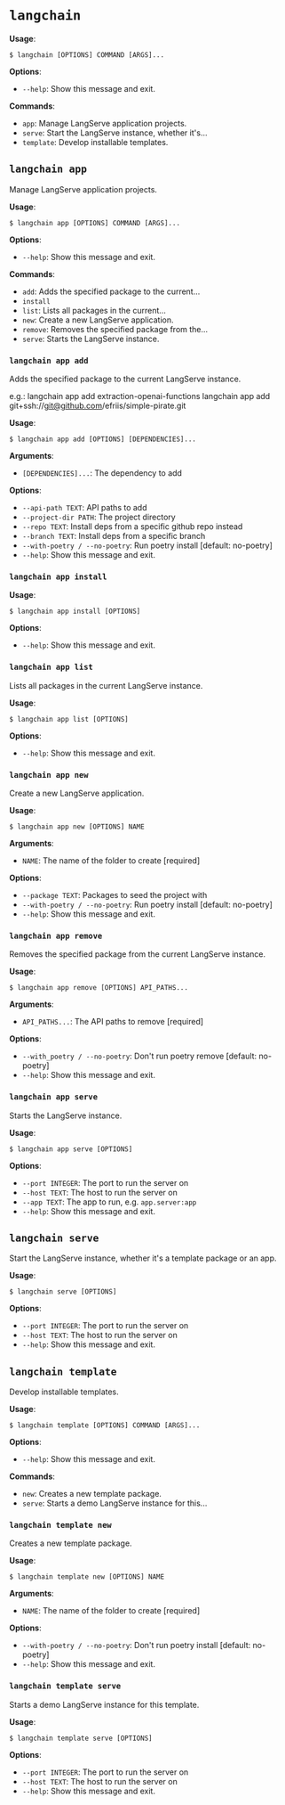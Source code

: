 # `langchain`

**Usage**:

```console
$ langchain [OPTIONS] COMMAND [ARGS]...
```

**Options**:

* `--help`: Show this message and exit.

**Commands**:

* `app`: Manage LangServe application projects.
* `serve`: Start the LangServe instance, whether it's...
* `template`: Develop installable templates.

## `langchain app`

Manage LangServe application projects.

**Usage**:

```console
$ langchain app [OPTIONS] COMMAND [ARGS]...
```

**Options**:

* `--help`: Show this message and exit.

**Commands**:

* `add`: Adds the specified package to the current...
* `install`
* `list`: Lists all packages in the current...
* `new`: Create a new LangServe application.
* `remove`: Removes the specified package from the...
* `serve`: Starts the LangServe instance.

### `langchain app add`

Adds the specified package to the current LangServe instance.

e.g.:
langchain app add extraction-openai-functions
langchain app add git+ssh://git@github.com/efriis/simple-pirate.git

**Usage**:

```console
$ langchain app add [OPTIONS] [DEPENDENCIES]...
```

**Arguments**:

* `[DEPENDENCIES]...`: The dependency to add

**Options**:

* `--api-path TEXT`: API paths to add
* `--project-dir PATH`: The project directory
* `--repo TEXT`: Install deps from a specific github repo instead
* `--branch TEXT`: Install deps from a specific branch
* `--with-poetry / --no-poetry`: Run poetry install  [default: no-poetry]
* `--help`: Show this message and exit.

### `langchain app install`

**Usage**:

```console
$ langchain app install [OPTIONS]
```

**Options**:

* `--help`: Show this message and exit.

### `langchain app list`

Lists all packages in the current LangServe instance.

**Usage**:

```console
$ langchain app list [OPTIONS]
```

**Options**:

* `--help`: Show this message and exit.

### `langchain app new`

Create a new LangServe application.

**Usage**:

```console
$ langchain app new [OPTIONS] NAME
```

**Arguments**:

* `NAME`: The name of the folder to create  [required]

**Options**:

* `--package TEXT`: Packages to seed the project with
* `--with-poetry / --no-poetry`: Run poetry install  [default: no-poetry]
* `--help`: Show this message and exit.

### `langchain app remove`

Removes the specified package from the current LangServe instance.

**Usage**:

```console
$ langchain app remove [OPTIONS] API_PATHS...
```

**Arguments**:

* `API_PATHS...`: The API paths to remove  [required]

**Options**:

* `--with_poetry / --no-poetry`: Don't run poetry remove  [default: no-poetry]
* `--help`: Show this message and exit.

### `langchain app serve`

Starts the LangServe instance.

**Usage**:

```console
$ langchain app serve [OPTIONS]
```

**Options**:

* `--port INTEGER`: The port to run the server on
* `--host TEXT`: The host to run the server on
* `--app TEXT`: The app to run, e.g. `app.server:app`
* `--help`: Show this message and exit.

## `langchain serve`

Start the LangServe instance, whether it's a template package or an app.

**Usage**:

```console
$ langchain serve [OPTIONS]
```

**Options**:

* `--port INTEGER`: The port to run the server on
* `--host TEXT`: The host to run the server on
* `--help`: Show this message and exit.

## `langchain template`

Develop installable templates.

**Usage**:

```console
$ langchain template [OPTIONS] COMMAND [ARGS]...
```

**Options**:

* `--help`: Show this message and exit.

**Commands**:

* `new`: Creates a new template package.
* `serve`: Starts a demo LangServe instance for this...

### `langchain template new`

Creates a new template package.

**Usage**:

```console
$ langchain template new [OPTIONS] NAME
```

**Arguments**:

* `NAME`: The name of the folder to create  [required]

**Options**:

* `--with-poetry / --no-poetry`: Don't run poetry install  [default: no-poetry]
* `--help`: Show this message and exit.

### `langchain template serve`

Starts a demo LangServe instance for this template.

**Usage**:

```console
$ langchain template serve [OPTIONS]
```

**Options**:

* `--port INTEGER`: The port to run the server on
* `--host TEXT`: The host to run the server on
* `--help`: Show this message and exit.

